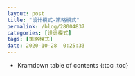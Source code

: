 ```yaml
---
layout: post
title: "设计模式-策略模式"
permalink: /blog/28004837
categories: [设计模式]
tags: [策略模式]
date: 2020-10-28  0:25:33
---
```


* Kramdown table of contents
{:toc .toc}

